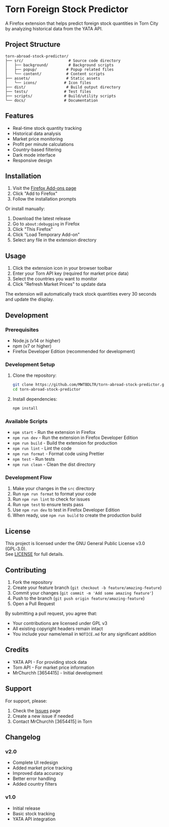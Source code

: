 # Torn Foreign Stock Predictor

A Firefox extension that helps predict foreign stock quantities in Torn City by analyzing historical data from the YATA API.

## Project Structure

```plaintext
torn-abroad-stock-predictor/
├── src/                    # Source code directory
│   ├── background/         # Background scripts
│   ├── popup/             # Popup related files
│   └── content/           # Content scripts
├── assets/                # Static assets
│   └── icons/            # Icon files
├── dist/                  # Build output directory
├── tests/                # Test files
├── scripts/              # Build/utility scripts
└── docs/                 # Documentation
```

## Features

- Real-time stock quantity tracking
- Historical data analysis
- Market price monitoring
- Profit per minute calculations
- Country-based filtering
- Dark mode interface
- Responsive design

## Installation

1. Visit the [Firefox Add-ons page](https://addons.mozilla.org/firefox/addon/torn-foreign-stock-predictor/)
2. Click "Add to Firefox"
3. Follow the installation prompts

Or install manually:

1. Download the latest release
2. Go to `about:debugging` in Firefox
3. Click "This Firefox"
4. Click "Load Temporary Add-on"
5. Select any file in the extension directory

## Usage

1. Click the extension icon in your browser toolbar
2. Enter your Torn API key (required for market price data)
3. Select the countries you want to monitor
4. Click "Refresh Market Prices" to update data

The extension will automatically track stock quantities every 30 seconds and update the display.

## Development

### Prerequisites

- Node.js (v14 or higher)
- npm (v7 or higher)
- Firefox Developer Edition (recommended for development)

### Development Setup

1. Clone the repository:

   ```bash
   git clone https://github.com/MWTBDLTR/torn-abroad-stock-predictor.git
   cd torn-abroad-stock-predictor
   ```

2. Install dependencies:

   ```bash
   npm install
   ```

### Available Scripts

- `npm start` - Run the extension in Firefox
- `npm run dev` - Run the extension in Firefox Developer Edition
- `npm run build` - Build the extension for production
- `npm run lint` - Lint the code
- `npm run format` - Format code using Prettier
- `npm test` - Run tests
- `npm run clean` - Clean the dist directory

### Development Flow

1. Make your changes in the `src` directory
2. Run `npm run format` to format your code
3. Run `npm run lint` to check for issues
4. Run `npm test` to ensure tests pass
5. Use `npm run dev` to test in Firefox Developer Edition
6. When ready, use `npm run build` to create the production build

## License

This project is licensed under the GNU General Public License v3.0 (GPL‑3.0).  
See [LICENSE](LICENSE) for full details.

## Contributing

1. Fork the repository
2. Create your feature branch (`git checkout -b feature/amazing-feature`)
3. Commit your changes (`git commit -m 'Add some amazing feature'`)
4. Push to the branch (`git push origin feature/amazing-feature`)
5. Open a Pull Request

By submitting a pull request, you agree that:

- Your contributions are licensed under GPL v3
- All existing copyright headers remain intact
- You include your name/email in `NOTICE.md` for any significant addition

## Credits

- YATA API - For providing stock data
- Torn API - For market price information
- MrChurchh [3654415] - Initial development

## Support

For support, please:

1. Check the [Issues](https://github.com/MWTBDLTR/torn-abroad-stock-predictor/issues) page
2. Create a new issue if needed
3. Contact MrChurchh [3654415] in Torn

## Changelog

### v2.0

- Complete UI redesign
- Added market price tracking
- Improved data accuracy
- Better error handling
- Added country filters

### v1.0

- Initial release
- Basic stock tracking
- YATA API integration
